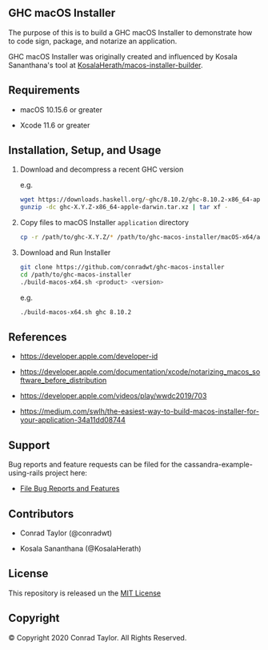 ## GHC macOS Installer

The purpose of this is to build a GHC macOS Installer to demonstrate how to code sign, package, and notarize an application.

GHC macOS Installer was originally created and influenced by Kosala Sananthana's tool at [KosalaHerath/macos-installer-builder](https://github.com/KosalaHerath/macos-installer-builder).

## Requirements

- macOS 10.15.6 or greater

- Xcode 11.6 or greater

## Installation, Setup, and Usage

1. Download and decompress a recent GHC version

   e.g.

   ```zsh
   wget https://downloads.haskell.org/~ghc/8.10.2/ghc-8.10.2-x86_64-apple-darwin.tar.xz
   gunzip -dc ghc-X.Y.Z-x86_64-apple-darwin.tar.xz | tar xf -
   ```

2. Copy files to macOS Installer `application` directory

   ```zsh
   cp -r /path/to/ghc-X.Y.Z/* /path/to/ghc-macos-installer/macOS-x64/application
   ```

3. Download and Run Installer

   ```zsh
   git clone https://github.com/conradwt/ghc-macos-installer
   cd /path/to/ghc-macos-installer
   ./build-macos-x64.sh <product> <version>
   ```

   e.g.

   ```zsh
   ./build-macos-x64.sh ghc 8.10.2
   ```

## References

- https://developer.apple.com/developer-id

- https://developer.apple.com/documentation/xcode/notarizing_macos_software_before_distribution

- https://developer.apple.com/videos/play/wwdc2019/703

- https://medium.com/swlh/the-easiest-way-to-build-macos-installer-for-your-application-34a11dd08744

## Support

Bug reports and feature requests can be filed for the cassandra-example-using-rails project here:

- [File Bug Reports and Features](https://github.com/conradwt/ghc-macos-installer/issues)

## Contributors

- Conrad Taylor (@conradwt)

- Kosala Sananthana (@KosalaHerath)

## License

This repository is released un the [MIT License](./LICENSE.md)

## Copyright

&copy; Copyright 2020 Conrad Taylor. All Rights Reserved.
